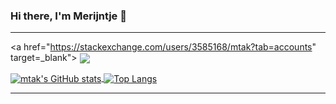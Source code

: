 ### Hi there, I'm Merijntje 👋

---

<a href="https://stackexchange.com/users/3585168/mtak?tab=accounts" target=_blank">
  <img align="center" src="https://stackexchange.com/users/flair/3585168.png">
</a>

<a href="https://github.com/anuraghazra/github-readme-stats" target="_blank">
    <img align="center"
src="https://github-readme-stats.vercel.app/api?username=mtak&count_private=true&include_all_commits=true&show_icons=true&hide_border=true&line_height=27&theme=radical" alt="mtak's GitHub stats">
</a>
<a href="https://github.com/anuraghazra/github-readme-stats" target="_blank">
    <img align="center"
src="https://github-readme-stats.vercel.app/api/top-langs/?username=mtak&langs_count=3&theme=radical" alt="Top Langs">
</a>

---

<!--
**mtak/mtak** is a ✨ _special_ ✨ repository because its `README.md` (this file) appears on your GitHub profile.

Here are some ideas to get you started:

- 🔭 I’m currently working on ...
- 🌱 I’m currently learning ...
- 👯 I’m looking to collaborate on ...
- 🤔 I’m looking for help with ...
- 💬 Ask me about ...
- 📫 How to reach me: ...
- 😄 Pronouns: ...
- ⚡ Fun fact: ...
-->
